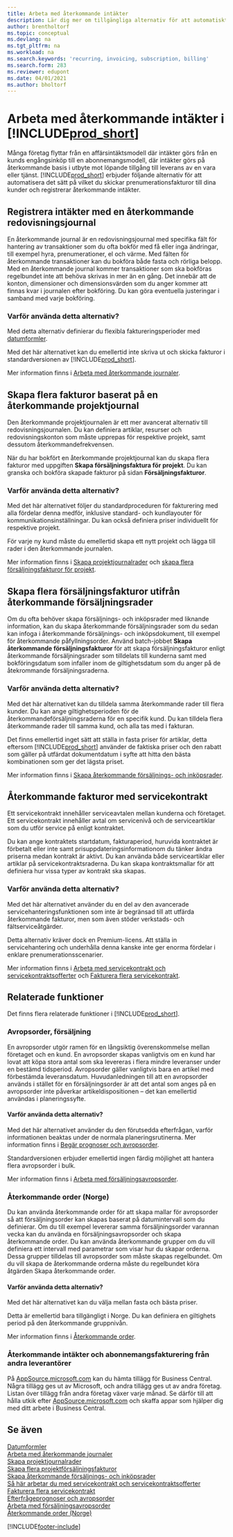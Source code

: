 ```yaml
---
title: Arbeta med återkommande intäkter
description: Lär dig mer om tillgängliga alternativ för att automatiskt skicka prenumerationsfakturor till dina kunder och registrera återkommande intäkter.
author: brentholtorf
ms.topic: conceptual
ms.devlang: na
ms.tgt_pltfrm: na
ms.workload: na
ms.search.keywords: 'recurring, invoicing, subscription, billing'
ms.search.form: 283
ms.reviewer: edupont
ms.date: 04/01/2021
ms.author: bholtorf
---
```

# Arbeta med återkommande intäkter i [!INCLUDE[prod_short](includes/prod_short.md)]

Många företag flyttar från en affärsintäktsmodell där intäkter görs från en kunds engångsinköp till en abonnemangsmodell, där intäkter görs på återkommande basis i utbyte mot löpande tillgång till leverans av en vara eller tjänst.
[!INCLUDE[prod_short](includes/prod_short.md)] erbjuder följande alternativ för att automatisera det sätt på vilket du skickar prenumerationsfakturor till dina kunder och registrerar återkommande intäkter. 

## Registrera intäkter med en återkommande redovisningsjournal

En återkommande journal är en redovisningsjournal med specifika fält för hantering av transaktioner som du ofta bokför med få eller inga ändringar, till exempel hyra, prenumerationer, el och värme. Med fälten för återkommande transaktioner kan du bokföra både fasta och rörliga belopp. Med en återkommande journal kommer transaktioner som ska bokföras regelbundet inte att behöva skrivas in mer än en gång. Det innebär att de konton, dimensioner och dimensionsvärden som du anger kommer att finnas kvar i journalen efter bokföring. Du kan göra eventuella justeringar i samband med varje bokföring.

### Varför använda detta alternativ?

Med detta alternativ definierar du flexibla faktureringsperioder med [datumformler](ui-enter-date-ranges.md#use-date-formulas).

Med det här alternativet kan du emellertid inte skriva ut och skicka fakturor i standardversionen av [!INCLUDE[prod_short](includes/prod_short.md)].  

Mer information finns i [Arbeta med återkommande journaler](ui-work-general-journals.md#work-with-recurring-journals).  

## Skapa flera fakturor baserat på en återkommande projektjournal

Den återkommande projektjournalen är ett mer avancerat alternativ till redovisningsjournalen. Du kan definiera artiklar, resurser och redovisningskonton som måste upprepas för respektive projekt, samt dessutom återkommandefrekvensen.  

När du har bokfört en återkommande projektjournal kan du skapa flera fakturor med uppgiften **Skapa försäljningsfaktura för projekt**. Du kan granska och bokföra skapade fakturor på sidan **Försäljningsfakturor**.

### Varför använda detta alternativ?

Med det här alternativet följer du standardproceduren för fakturering med alla fördelar denna medför, inklusive standard- och kundlayouter för kommunikationsinställningar. Du kan också definiera priser individuellt för respektive projekt.

För varje ny kund måste du emellertid skapa ett nytt projekt och lägga till rader i den återkommande journalen. 

Mer information finns i [Skapa projektjournalrader](projects-how-record-job-usage.md#to-create-job-journal-lines-manually) och [skapa flera försäljningsfakturor för projekt](projects-how-invoice-jobs.md#to-create-multiple-job-sales-invoices).

## Skapa flera försäljningsfakturor utifrån återkommande försäljningsrader

Om du ofta behöver skapa försäljnings- och inköpsrader med liknande information, kan du skapa återkommande försäljningsrader som du sedan kan infoga i återkommande försäljnings- och inköpsdokument, till exempel för återkommande påfyllningsorder. Använd batch-jobbet **Skapa återkommande försäljningsfakturor** för att skapa försäljningsfakturor enligt återkommande försäljningsrader som tilldelats till kunderna samt med bokföringsdatum som infaller inom de giltighetsdatum som du anger på de åtekrommande försäljningsraderna.  

### Varför använda detta alternativ?

Med det här alternativet kan du tilldela samma återkommande rader till flera kunder. Du kan ange giltighetsperioden för de återkommandeförsäljningsraderna för en specifik kund. Du kan tilldela flera återkommande rader till samma kund, och alla tas med i fakturan.

Det finns emellertid inget sätt att ställa in fasta priser för artiklar, detta eftersom [!INCLUDE[prod_short](includes/prod_short.md)] använder de faktiska priser och den rabatt som gäller på utfärdat dokumentdatum i syfte att hitta den bästa kombinationen som ger det lägsta priset.  

Mer information finns i [Skapa återkommande försäljnings- och inköpsrader](sales-how-work-standard-lines.md).

## Återkommande fakturor med servicekontrakt

Ett servicekontrakt innehåller serviceavtalen mellan kunderna och företaget. Ett servicekontrakt innehåller avtal om servicenivå och de serviceartiklar som du utför service på enligt kontraktet.  

Du kan ange kontraktets startdatum, fakturaperiod, huruvida kontraktet är förbetalt eller inte samt prisuppdateringsinformationom du tänker ändra priserna medan kontrakt är aktivt. Du kan använda både serviceartiklar eller artiklar på servicekontraktsraderna.
Du kan skapa kontraktsmallar för att definiera hur vissa typer av kontrakt ska skapas.  

### Varför använda detta alternativ?

Med det här alternativet använder du en del av den avancerade servicehanteringsfunktionen som inte är begränsad till att utfärda återkommande fakturor, men som även stöder verkstads- och fältserviceåtgärder.

Detta alternativ kräver dock en Premium-licens. Att ställa in servicehantering och underhålla denna kanske inte ger enorma fördelar i enklare prenumerationsscenarier.  

Mer information finns i [Arbeta med servicekontrakt och servicekontraktsofferter](service-how-to-create-service-contracts-and-service-contract-quotes.md) och [Fakturera flera servicekontrakt](service-how-create-invoices.md#to-invoice-several-service-contracts).

## Relaterade funktioner
Det finns flera relaterade funktioner i [!INCLUDE[prod_short](includes/prod_short.md)].

### Avropsorder, försäljning

En avropsorder utgör ramen för en långsiktig överenskommelse mellan företaget och en kund.
En avropsorder skapas vanligtvis om en kund har lovat att köpa stora antal som ska levereras i flera mindre leveranser under en bestämd tidsperiod. Avropsorder gäller vanligtvis bara en artikel med förbestämda leveransdatum. Huvudanledningen till att en avropsorder används i stället för en försäljningsorder är att det antal som anges på en avropsorder inte påverkar artikeldispositionen – det kan emellertid användas i planeringssyfte.

#### Varför använda detta alternativ?

Med det här alternativet använder du den förutsedda efterfrågan, varför informationen beaktas under de normala planeringsrutinerna. Mer information finns i [Begär prognoser och avropsorder](design-details-central-concepts-of-the-planning-system.md#demand-forecasts-and-blanket-orders).  

Standardversionen erbjuder emellertid ingen färdig möjlighet att hantera flera avropsorder i bulk.

Mer information finns i [Arbeta med försäljningsavropsorder](sales-how-to-create-blanket-sales-orders.md).

### Återkommande order (Norge)

Du kan använda återkommande order för att skapa mallar för avropsorder så att försäljningsorder kan skapas baserat på datumintervall som du definierar. Om du till exempel levererar samma försäljningsorder varannan vecka kan du använda en försäljningsavropsorder och skapa återkommande order.
Du kan använda återkommande grupper om du vill definiera ett intervall med parametrar som visar hur du skapar orderna. Dessa grupper tilldelas till avropsorder som måste skapas regelbundet. Om du vill skapa de återkommande orderna måste du regelbundet köra åtgärden Skapa återkommande order. 

#### Varför använda detta alternativ?

Med det här alternativet kan du välja mellan fasta och bästa priser.

Detta är emellertid bara tillgängligt i Norge. Du kan definiera en giltighets period på den återkommande gruppnivån.

Mer information finns i [Återkommande order](LocalFunctionality/Norway/recurring-orders.md).

### Återkommande intäkter och abonnemangsfakturering från andra leverantörer

På [AppSource.microsoft.com](https://appsource.microsoft.com/) kan du hämta tillägg för Business Central. Några tillägg ges ut av Microsoft, och andra tillägg ges ut av andra företag. Listan över tillägg från andra företag växer varje månad. Se därför till att hålla utkik efter [AppSource.microsoft.com](https://go.microsoft.com/fwlink/?linkid=2081646) och skaffa appar som hjälper dig med ditt arbete i Business Central.  

## Se även

[Datumformler](ui-enter-date-ranges.md#use-date-formulas)  
[Arbeta med återkommande journaler](ui-work-general-journals.md#work-with-recurring-journals)  
[Skapa projektjournalrader](projects-how-record-job-usage.md#to-create-job-journal-lines-manually)  
[Skapa flera projektförsäljningsfakturor](projects-how-invoice-jobs.md#to-create-multiple-job-sales-invoices)  
[Skapa återkommande försäljnings- och inköpsrader](sales-how-work-standard-lines.md)  
[Så här arbetar du med servicekontrakt och servicekontraktsofferter](service-how-to-create-service-contracts-and-service-contract-quotes.md)  
[Fakturera flera servicekontrakt](service-how-create-invoices.md#to-invoice-several-service-contracts)  
[Efterfrågeprognoser och avropsorder](design-details-central-concepts-of-the-planning-system.md#demand-forecasts-and-blanket-orders)  
[Arbeta med försäljningsavropsorder](sales-how-to-create-blanket-sales-orders.md)  
[Återkommande order (Norge)](LocalFunctionality/Norway/recurring-orders.md)  


[!INCLUDE[footer-include](includes/footer-banner.md)]